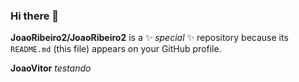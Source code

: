 ### Hi there 👋


**JoaoRibeiro2/JoaoRibeiro2** is a ✨ _special_ ✨ repository because its `README.md` (this file) appears on your GitHub profile.


**JoaoVitor** *testando*



<!--
Here are some ideas to get you started:

- 🔭 I’m currently working on ...
- 🌱 I’m currently learning ...
- 👯 I’m looking to collaborate on ...
- 🤔 I’m looking for help with ...
- 💬 Ask me about ...
- 📫 How to reach me: ...
- 😄 Pronouns: ...
- ⚡ Fun fact: ...